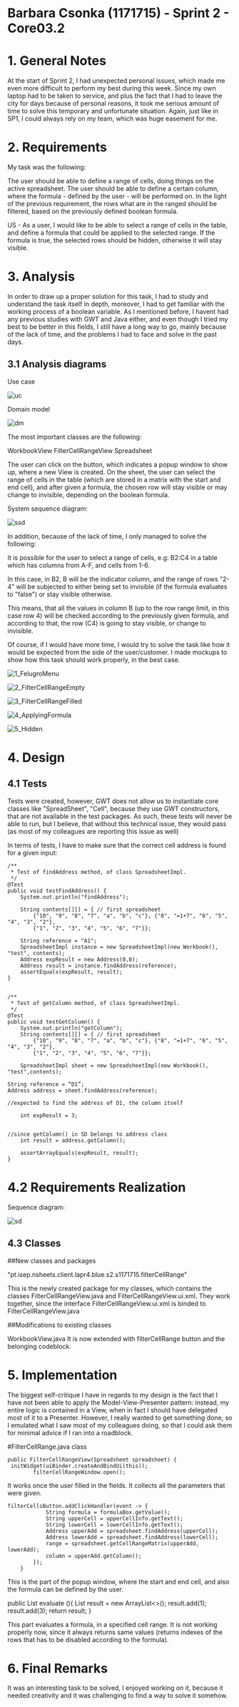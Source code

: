 **Barbara Csonka** (1171715) - Sprint 2 - Core03.2
===============================

# 1. General Notes

At the start of Sprint 2, I had unexpected personal issues, which made me even more difficult to perform my best during this week. Since my own laptop had to be taken to service, and plus the fact that I had to leave the city for days because of personal reasons, it took me serious amount of time to solve this temporary and unfortunate situation. Again, just like in SP1, I could always rely on my team, which was huge easement for me.


# 2. Requirements

My task was the following: 

The user should be able to define a range of cells, doing things on the active spreadsheet.
The user should be able to define a certain column, where the formula - defined by the user - will be performed on.
In the light of the previous requirement, the rows what are in the ranged should be filtered, based on the previously defined boolean formula.

US - As a user, I would like to be able to select a range of cells in the table, and define a formula that could be applied to the selected range. If the formula is true, the selected rows should be hidden, otherwise it will stay visible.


# 3. Analysis

In order to draw up a proper solution for this task, I had to study and understand the task itself in depth, moreover, I had to get familiar with the working process of a boolean variable. As I mentioned before, I havent had any previous studies with GWT and Java either, and even though I tried my best to be better in this fields, I still have a long way to go, mainly because of the lack of time, and the problems I had to face and solve in the past days. 

## 3.1 Analysis diagrams

Use case

![uc](uc.jpg)

Domain model

![dm](dm.jpg)

The most important classes are the following:

WorkbookView
FilterCellRangeView
Spreadsheet

The user can click on the button, which indicates a popup window to show up, where a new View is created. On the sheet, the user can select the range of cells in the table (which are stored in a matrix with the start and end cell), and after given a formula, the chosen row will stay visible or may change to invisible, depending on the boolean formula. 

System sequence diagram:

![ssd](ssd.png)

In addition, because of the lack of time, I only managed to solve the following:

It is possible for the user to select a range of cells, e.g: B2:C4 in a table which has columns from A-F, and cells from 1-6.

In this case, in B2, B will be the indicator column, and the range of rows "2-4" will be subjected to either being set to invisible (if the formula evaluates to "false") or stay visible otherwise.

This means, that all the values in column B (up to the row range limit, in this case row 4) will be checked according to the previously given formula, and according to that, the row (C4) is going to stay visible, or change to invisible.
		
Of course, if I would have more time, I would try to solve the task like how it would be expected from the side of the user/customer.
I made mockups to show how this task should work properly, in the best case. 

![1_FelugroMenu](1_FelugroMenu.png)


![2_FilterCellRangeEmpty](2_FilterCellRangeEmpty.png)


![3_FilterCellRangeFilled](3_FilterCellRangeFilled.png)


![4_ApplyingFormula](4_ApplyingFormula.png)

    
![5_Hidden](5_Hidden.png)


# 4. Design

## 4.1 Tests


Tests were created, however, GWT does not allow us to instantiate core classes like "SpreadSheet", "Cell", because they use GWT constructors, that are not available in the test packages. As such, these tests will never be able to run, but I believe, that without this technical issue, they would pass (as most of my colleagues are reporting this issue as well)

In terms of tests, I have to make sure that the correct cell address is found for a given input:


    /**
     * Test of findAddress method, of class SpreadsheetImpl.
     */
    @Test
    public void testFindAddress() {
        System.out.println("findAddress");

        String contents[][] = { // first spreadsheet
            {"10", "9", "8", "7", "a", "b", "c"}, {"8", "=1+7", "6", "5", "4", "3", "2"},
            {"1", "2", "3", "4", "5", "6", "7"}};

        String reference = "A1";
        SpreadsheetImpl instance = new SpreadsheetImpl(new Workbook(), "test", contents);
        Address expResult = new Address(0,0);
        Address result = instance.findAddress(reference);
        assertEquals(expResult, result);
    }

    
    /**
     * Test of getColumn method, of class SpreadsheetImpl.
     */
    @Test
    public void testGetColumn() {
        System.out.println("getColumn");
        String contents[][] = { // first spreadsheet
            {"10", "9", "8", "7", "a", "b", "c"}, {"8", "=1+7", "6", "5", "4", "3", "2"},
            {"1", "2", "3", "4", "5", "6", "7"}};

        SpreadsheetImpl sheet = new SpreadsheetImpl(new Workbook(), "test",contents);

	String reference = “D1”;
	Address address = sheet.findAddress(reference);

    //expected to find the address of D1, the column itself

        int expResult = 3;


    //since getColumn() in SD belongs to address class
        int result = address.getColumn();

        assertArrayEquals(expResult, result);
    }


# 4.2 Requirements Realization

Sequence diagram:

![sd](sd.png)

## 4.3 Classes

##New classes and packages

"pt.isep.nsheets.client.lapr4.blue.s2.s1171715.filterCellRange"

This is the newly created package for my classes, which contains the classes FilterCellRangeView.java and FilterCellRangeView.ui.xml. They work together, since the interface FilterCellRangeView.ui.xml is binded to FilterCellRangeView.java

##Modifications to existing classes

WorkbookView.java
It is now extended with filterCellRange button and the belonging codeblock. 


# 5. Implementation
 
The biggest self-critique I have in regards to my design is the fact that I have not been able to apply the Model-View-Presenter pattern: instead, my entire logic is contained in a View, when in fact I should have delegated most of it to a Presenter. However, I really wanted to get something done, so I emulated what I saw most of my colleagues doing, so that I could ask them for minimal advice if I ran into a roadblock.

#FilterCellRange.java class

	public FilterCellRangeView(Spreadsheet spreadsheet) {
	 initWidget(uiBinder.createAndBindUi(this));
	        filterCellRangeWindow.open();

It works once the user filled in the fields. It collects all the parameters that were given.
	
			
	filterCellsButton.addClickHandler(event -> {
        		String formula = formulaBox.getValue();
	            String upperCell = upperCellInfo.getText();
	            String lowerCell = lowerCellInfo.getText();
				Address upperAdd = spreadsheet.findAddress(upperCell);
	            Address lowerAdd = spreadsheet.findAddress(lowerCell);
				range = spreadsheet.getCellRangeMatrix(upperAdd, lowerAdd);
	            column = upperAdd.getColumn();
	        });
	    }
		
This is the part of the popup window, where the start and end cell, and also the formula can be defined by the user. 
			
   public List<Integer> evaluate (){
			List<Integer> result = new ArrayList<>();
				result.add(1);
				result.add(3);
				return result;
	    }
		
This part evaluates a formula, in a specified cell range. It is not working properly now, since it always returns same values (returns indexes of the rows that has to be disabled according to the formula). 


# 6. Final Remarks

It was an interesting task to be solved, I enjoyed working on it, because it needed creativity and it was challenging to find a way to solve it somehow. 
